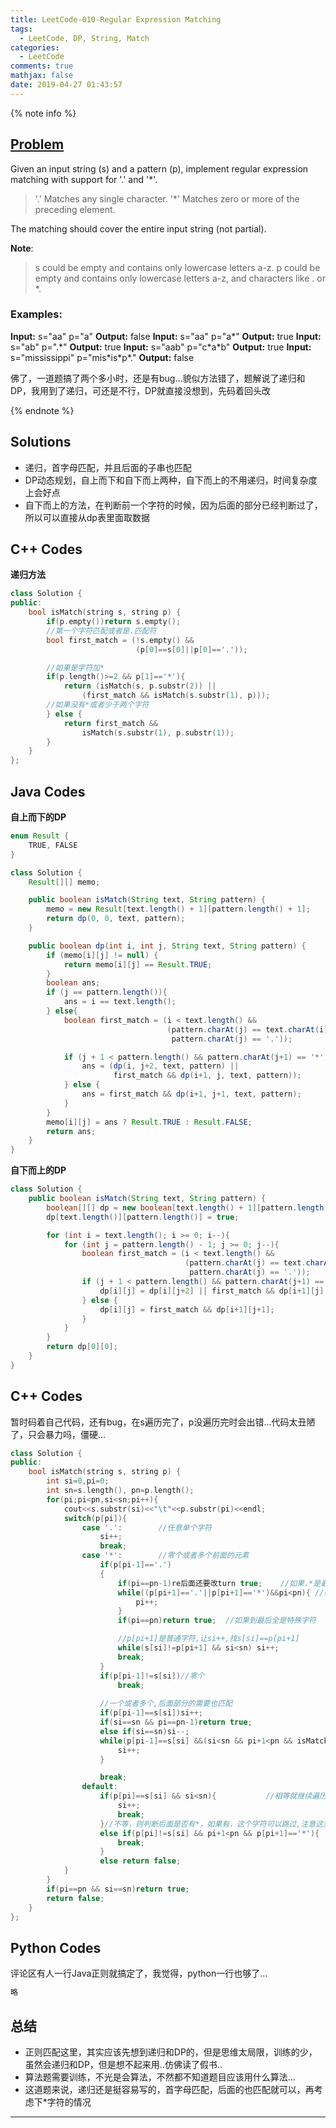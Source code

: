 ```yaml
---
title: LeetCode-010-Regular Expression Matching
tags:
  - LeetCode, DP, String, Match
categories:
  - LeetCode
comments: true
mathjax: false
date: 2019-04-27 01:43:57
---
```


<meta name="referrer" content="no-referrer" />

{% note info %}
## [Problem](https://leetcode.com/problems/regular-expression-matching/)   
Given an input string (s) and a pattern (p), implement regular expression matching with support for '.' and '\*'.

> '.' Matches any single character.
> '\*' Matches zero or more of the preceding element.

The matching should cover the entire input string (not partial).

**Note**:
> s could be empty and contains only lowercase letters a-z.
> p could be empty and contains only lowercase letters a-z, and characters like . or \*.

### Examples:
**Input:** s="aa" p="a"
**Output:** false
**Input:** s="aa" p="a\*"
**Output:** true
**Input:** s="ab" p=".\*"
**Output:** true
**Input:** s="aab" p="c\*a\*b"
**Output:** true
**Input:** s="mississippi" p="mis\*is\*p\*."
**Output:** false

佛了，一道题搞了两个多小时，还是有bug...貌似方法错了，题解说了递归和DP，我用到了递归，可还是不行，DP就直接没想到，先码着回头改

{% endnote %}
<!--more-->

## Solutions
- 递归，首字母匹配，并且后面的子串也匹配
- DP动态规划，自上而下和自下而上两种，自下而上的不用递归，时间复杂度上会好点
- 自下而上的方法，在判断前一个字符的时候，因为后面的部分已经判断过了，所以可以直接从dp表里面取数据

## C++ Codes
**递归方法**

```C++
class Solution {
public:
    bool isMatch(string s, string p) {
        if(p.empty())return s.empty();
        //第一个字符匹配或者是.匹配符
        bool first_match = (!s.empty() &&
                            (p[0]==s[0]||p[0]=='.'));

        //如果是字符加*
        if(p.length()>=2 && p[1]=='*'){
            return (isMatch(s, p.substr(2)) ||
                (first_match && isMatch(s.substr(1), p)));
        //如果没有*或者少于两个字符
        } else {
            return first_match &&
                isMatch(s.substr(1), p.substr(1));
        }
    }
};
```

## Java Codes
**自上而下的DP**

```Java
enum Result {
    TRUE, FALSE
}

class Solution {
    Result[][] memo;

    public boolean isMatch(String text, String pattern) {
        memo = new Result[text.length() + 1][pattern.length() + 1];
        return dp(0, 0, text, pattern);
    }

    public boolean dp(int i, int j, String text, String pattern) {
        if (memo[i][j] != null) {
            return memo[i][j] == Result.TRUE;
        }
        boolean ans;
        if (j == pattern.length()){
            ans = i == text.length();
        } else{
            boolean first_match = (i < text.length() &&
                                   (pattern.charAt(j) == text.charAt(i) ||
                                    pattern.charAt(j) == '.'));

            if (j + 1 < pattern.length() && pattern.charAt(j+1) == '*'){
                ans = (dp(i, j+2, text, pattern) ||
                       first_match && dp(i+1, j, text, pattern));
            } else {
                ans = first_match && dp(i+1, j+1, text, pattern);
            }
        }
        memo[i][j] = ans ? Result.TRUE : Result.FALSE;
        return ans;
    }
}
```

**自下而上的DP**

```Java
class Solution {
    public boolean isMatch(String text, String pattern) {
        boolean[][] dp = new boolean[text.length() + 1][pattern.length() + 1];
        dp[text.length()][pattern.length()] = true;

        for (int i = text.length(); i >= 0; i--){
            for (int j = pattern.length() - 1; j >= 0; j--){
                boolean first_match = (i < text.length() &&
                                       (pattern.charAt(j) == text.charAt(i) ||
                                        pattern.charAt(j) == '.'));
                if (j + 1 < pattern.length() && pattern.charAt(j+1) == '*'){
                    dp[i][j] = dp[i][j+2] || first_match && dp[i+1][j];
                } else {
                    dp[i][j] = first_match && dp[i+1][j+1];
                }
            }
        }
        return dp[0][0];
    }
}
```

## C++ Codes

暂时码着自己代码，还有bug，在s遍历完了，p没遍历完时会出错...代码太丑陋了，只会暴力吗，僵硬...

```C++
class Solution {
public:
    bool isMatch(string s, string p) {
        int si=0,pi=0;
        int sn=s.length(), pn=p.length();
        for(pi;pi<pn,si<sn;pi++){
            cout<<s.substr(si)<<"\t"<<p.substr(pi)<<endl;
            switch(p[pi]){
                case '.':        //任意单个字符
                    si++;
                    break;
                case '*':        //零个或者多个前面的元素
                    if(p[pi-1]=='.') 
                    {
                        if(pi==pn-1)re后面还要改turn true;    //如果.*是最后两个字符，直接返回true
                        while((p[pi+1]=='.'||p[pi+1]=='*')&&pi<pn){ //如果后面持续特殊字符
                            pi++;
                        }
                        if(pi==pn)return true;  //如果到最后全是特殊字符

                        //p[pi+1]是普通字符,让si++,找s[si]==p[pi+1]
                        while(s[si]!=p[pi+1] && si<sn) si++;
                        break;
                    }
                    if(p[pi-1]!=s[si])//零个
                        break;
                    
                    //一个或者多个,后面部分的需要也匹配
                    if(p[pi-1]==s[si])si++;
                    if(si==sn && pi==pn-1)return true;
                    else if(si==sn)si--;
                    while(p[pi-1]==s[si] &&(si<sn && pi+1<pn && isMatch(s.substr(si),p.substr(pi+1))==false)){
                        si++;
                    }

                    break; 
                default:
                    if(p[pi]==s[si] && si<sn){           //相等就继续遍历
                        si++;
                        break;
                    }//不等，则判断后面是否有*，如果有，这个字符可以跳过,注意这里si并没有自增
                    else if(p[pi]!=s[si] && pi+1<pn && p[pi+1]=='*'){
                        break;
                    }
                    else return false;
            }
        }
        if(pi==pn && si==sn)return true;
        return false;
    }
};
```

## Python Codes

评论区有人一行Java正则就搞定了，我觉得，python一行也够了...

```python
略
```

## 总结
- 正则匹配这里，其实应该先想到递归和DP的，但是思维太局限，训练的少，虽然会递归和DP，但是想不起来用..仿佛读了假书..
- 算法题需要训练，不光是会算法，不然都不知道题目应该用什么算法...
- 这道题来说，递归还是挺容易写的，首字母匹配，后面的也匹配就可以，再考虑下\*字符的情况


------
